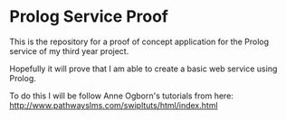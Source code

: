 # Prolog Service Proof

This is the repository for a proof of concept application for the Prolog service of my third year project.

Hopefully it will prove that I am able to create a basic web service using Prolog.

To do this I will be follow Anne Ogborn's tutorials from here: http://www.pathwayslms.com/swipltuts/html/index.html
